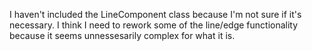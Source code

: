 I haven't included the LineComponent class because I'm not sure if it's necessary. I think I need to rework some of the line/edge functionality because it seems unnessesarily complex for what it is.
